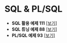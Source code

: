 # SQL & PL/SQL

- **SQL 활용 예제 111** [[보기]](https://rebel-lord-f41.notion.site/SQL-a5746c9ed338464cb421618b6be2af20?pvs=4)
- **SQL 튜닝 예제 88** [[보기]](https://rebel-lord-f41.notion.site/SQL-a5746c9ed338464cb421618b6be2af20?pvs=4)
- **PL/SQL 예제 93** [[보기]](https://rebel-lord-f41.notion.site/PL-SQL-db01005102c14ce7923da90ab8e442d6?pvs=4)
